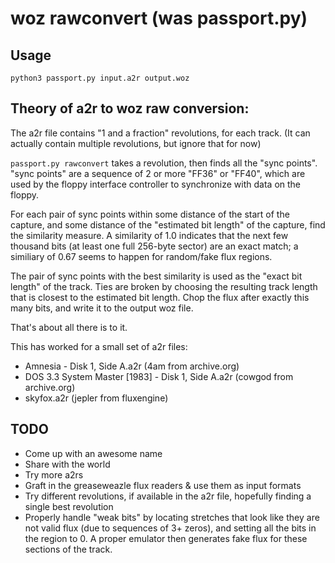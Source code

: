 # woz rawconvert (was passport.py)

## Usage
```shell
python3 passport.py input.a2r output.woz
```

## Theory of a2r to woz raw conversion:

The a2r file contains "1 and a fraction" revolutions, for each track. (It can actually contain multiple revolutions, but ignore that for now)

`passport.py rawconvert` takes a revolution, then finds all the "sync points".
"sync points" are a sequence of 2 or more "FF36" or "FF40", which are used
by the floppy interface controller to synchronize with data on the floppy.

For each pair of sync points within some distance of the start of the capture,
and some distance of the "estimated bit length" of the capture, find the
similarity measure.  A similarity of 1.0 indicates that the next few thousand
bits (at least one full 256-byte sector) are an exact match; a similiary of
0.67 seems to happen for random/fake flux regions.

The pair of sync points with the best similarity is used as the "exact bit length" of the track.
Ties are broken by choosing the resulting track length that is closest to the estimated bit length.
Chop the flux after exactly this many bits, and write it to the output woz file.

That's about all there is to it.

This has worked for a small set of a2r files:

 * Amnesia - Disk 1, Side A.a2r (4am from archive.org)
 * DOS 3.3 System Master [1983] - Disk 1, Side A.a2r (cowgod from archive.org)
 * skyfox.a2r (jepler from fluxengine)


## TODO

 * Come up with an awesome name
 * Share with the world
 * Try more a2rs
 * Graft in the greaseweazle flux readers & use them as input formats
 * Try different revolutions, if available in the a2r file, hopefully
   finding a single best revolution
 * Properly handle "weak bits" by locating stretches that look like they are
   not valid flux (due to sequences of 3+ zeros), and setting all the bits in
   the region to 0. A proper emulator then generates fake flux for these
   sections of the track.

